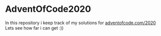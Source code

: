 # AdventOfCode2020
 In this repository i keep track of my solutions for [adventofcode.com/2020](adventofcode.com/2020)<br/>
 Lets see how far i can get :))
